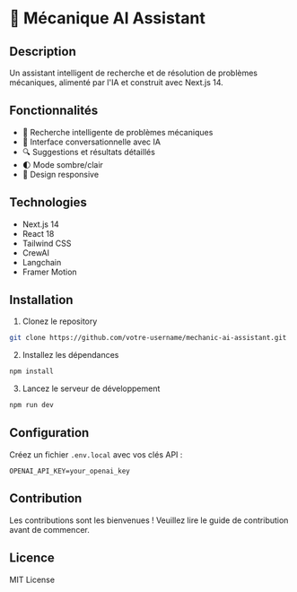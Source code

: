 # 🔧 Mécanique AI Assistant

## Description
Un assistant intelligent de recherche et de résolution de problèmes mécaniques, alimenté par l'IA et construit avec Next.js 14.

## Fonctionnalités
- 🤖 Recherche intelligente de problèmes mécaniques
- 💬 Interface conversationnelle avec IA
- 🔍 Suggestions et résultats détaillés
- 🌓 Mode sombre/clair
- 📱 Design responsive

## Technologies
- Next.js 14
- React 18
- Tailwind CSS
- CrewAI
- Langchain
- Framer Motion

## Installation

1. Clonez le repository
```bash
git clone https://github.com/votre-username/mechanic-ai-assistant.git
```

2. Installez les dépendances
```bash
npm install
```

3. Lancez le serveur de développement
```bash
npm run dev
```

## Configuration
Créez un fichier `.env.local` avec vos clés API :
```
OPENAI_API_KEY=your_openai_key
```

## Contribution
Les contributions sont les bienvenues ! Veuillez lire le guide de contribution avant de commencer.

## Licence
MIT License
